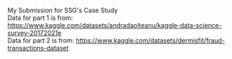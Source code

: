 My Submission for SSG's Case Study<br/>
Data for part 1 is from: https://www.kaggle.com/datasets/andradaolteanu/kaggle-data-science-survey-20172021e<br/>
Data for part 2 is from: https://www.kaggle.com/datasets/dermisfit/fraud-transactions-dataset

